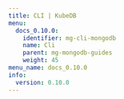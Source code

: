 ```yaml
---
title: CLI | KubeDB
menu:
  docs_0.10.0:
    identifier: mg-cli-mongodb
    name: Cli
    parent: mg-mongodb-guides
    weight: 45
menu_name: docs_0.10.0
info:
  version: 0.10.0
---
```


